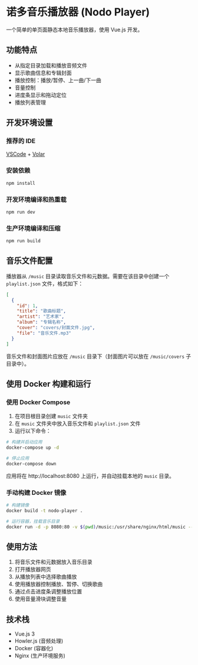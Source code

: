 # 诺多音乐播放器 (Nodo Player)

一个简单的单页面静态本地音乐播放器，使用 Vue.js 开发。

## 功能特点

- 从指定目录加载和播放音频文件
- 显示歌曲信息和专辑封面
- 播放控制：播放/暂停、上一曲/下一曲
- 音量控制
- 进度条显示和拖动定位
- 播放列表管理

## 开发环境设置

### 推荐的 IDE

[VSCode](https://code.visualstudio.com/) + [Volar](https://marketplace.visualstudio.com/items?itemName=Vue.volar)

### 安装依赖

```sh
npm install
```

### 开发环境编译和热重载

```sh
npm run dev
```

### 生产环境编译和压缩

```sh
npm run build
```

## 音乐文件配置

播放器从 `/music` 目录读取音乐文件和元数据。需要在该目录中创建一个 `playlist.json` 文件，格式如下：

```json
[
  {
    "id": 1,
    "title": "歌曲标题",
    "artist": "艺术家",
    "album": "专辑名称",
    "cover": "covers/封面文件.jpg",
    "file": "音乐文件.mp3"
  }
]
```

音乐文件和封面图片应放在 `/music` 目录下（封面图片可以放在 `/music/covers` 子目录中）。

## 使用 Docker 构建和运行

### 使用 Docker Compose

1. 在项目根目录创建 `music` 文件夹
2. 在 `music` 文件夹中放入音乐文件和 `playlist.json` 文件
3. 运行以下命令：

```sh
# 构建并启动应用
docker-compose up -d

# 停止应用
docker-compose down
```

应用将在 http://localhost:8080 上运行，并自动挂载本地的 `music` 目录。

### 手动构建 Docker 镜像

```sh
# 构建镜像
docker build -t nodo-player .

# 运行容器，挂载音乐目录
docker run -d -p 8080:80 -v $(pwd)/music:/usr/share/nginx/html/music --name nodo-player nodo-player
```

## 使用方法

1. 将音乐文件和元数据放入音乐目录
2. 打开播放器网页
3. 从播放列表中选择歌曲播放
4. 使用播放器控制播放、暂停、切换歌曲
5. 通过点击进度条调整播放位置
6. 使用音量滑块调整音量

## 技术栈

- Vue.js 3
- Howler.js (音频处理)
- Docker (容器化)
- Nginx (生产环境服务)
